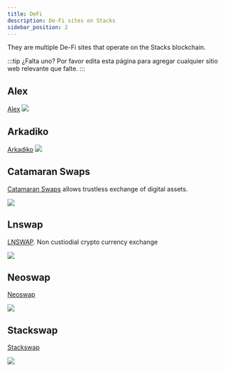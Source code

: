 ```yaml
---
title: DeFi
description: De-Fi sites on Stacks
sidebar_position: 2
---
```


They are multiple De-Fi sites that operate on the Stacks blockchain.

:::tip ¿Falta uno?
Por favor edita esta página para agregar cualquier sitio web relevante que falte.
:::

## Alex

[Alex](https://app.alexlab.co) ![](/img/sh_alex.png)

## Arkadiko

[Arkadiko](https://arkadiko.finance/) ![](/img/sh_arkadiko.png)

## Catamaran Swaps

[Catamaran Swaps](https://www.catamaranswaps.org/) allows trustless exchange of digital assets.

![](/img/sh_catamaran.png)

## Lnswap

[LNSWAP](https://www.lnswap.org). Non custiodial crypto currency exchange

![](/img/sh_lnswap.png)

## Neoswap

[Neoswap](https://neoswap.party)

![](/img/sh_neoswap.png)

## Stackswap

[Stackswap](https://app.stackswap.org/v2)

![](/img/sh_stackswap.png)

